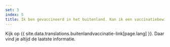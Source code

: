 ```yaml
---
set: 3
index: 5
title: Ik ben gevaccineerd in het buitenland. Kan ik een vaccinatiebewijs maken met CoronaCheck?  
---
```

Kijk op {{ site.data.translations.buitenlandvaccinatie-link[page.lang] }}. Daar vind je altijd de laatste informatie.

